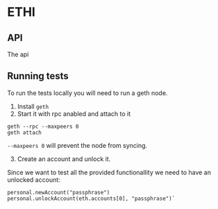 # ETHI

## API

The api

## Running tests

To run the tests locally you will need to run a geth node.

1) Install `geth`
2) Start it with rpc anabled and attach to it

```
geth --rpc --maxpeers 0
geth attach
```

`--maxpeers 0` will prevent the node from syncing.

3) Create an account and unlock it.

Since we want to test all the provided functionallity we need to have an
unlocked account:

```
personal.newAccount("passphrase")
personal.unlockAccount(eth.accounts[0], "passphrase")`
```





